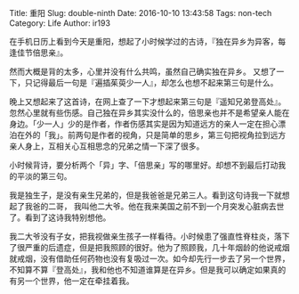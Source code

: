 Title: 重阳
Slug: double-ninth
Date: 2016-10-10 13:43:58
Tags: non-tech
Category: Life
Author: ir193

在手机日历上看到今天是重阳，想起了小时候学过的古诗，『独在异乡为异客，每逢佳节倍思亲』。

然而大概是背的太多，心里并没有什么共鸣，虽然自己确实独在异乡。
又想了一下，只记得最后一句是『遍插茱萸少一人』，却怎么也想不起来第三句是什么。

晚上又想起来了这首诗，在网上查了一下才想起来第三句是『遥知兄弟登高处』。忽然心里就有些伤感。自己独在异乡其实没什么的，倍思亲也并不是希望亲人能在身边。「少一人」少的是作者，作者伤感其实是因为知道远方的亲人一定在担心漂泊在外的「我」。前两句是作者的视角，只是简单的思乡，第三句把视角拉到远方亲人身上，互相关心互相思念的兄弟之情一下深了很多。

小时候背诗，要分析两个「异」字、「倍思亲」写的哪里好。却想不到最后打动我的平淡的第三句。

我是独生子，是没有亲生兄弟的，但是我爸爸是兄弟三人。看到这句诗我一下就想起了我爸的二哥，
我叫他二大爷。他在我来美国之前不到一个月突发心脏病去世了。看到了这诗我特别想他。

我二大爷没有子女，把我视做亲生孩子一样看待。小时候患了强直性脊柱炎，落下了很严重的后遗症，但是把我照顾的很好。他为了照顾我，几十年烟龄的他说戒烟就戒烟，没有借助任何药物也没有复吸过一次。如今却先行一步去了另一个世界，不知算不算『登高处』，我和他也不知道谁算是在异乡。但是我可以确定如果真的有另一个世界，他一定在牵挂着我。



